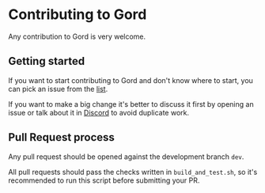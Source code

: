 # Contributing to Gord

Any contribution to Gord is very welcome.

## Getting started

If you want to start contributing to Gord and don't know where to start, you can pick an issue from
the [list](https://github.com/gordanet/gord/issues).

If you want to make a big change it's better to discuss it first by opening an issue or talk about it in
[Discord](https://discord.gg/RsgxfBqB) to avoid duplicate work.

## Pull Request process

Any pull request should be opened against the development branch `dev`.

All pull requests should pass the checks written in `build_and_test.sh`, so it's recommended to run this script before
submitting your PR.
